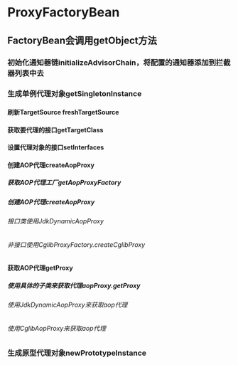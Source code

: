 # ProxyFactoryBean

## FactoryBean会调用getObject方法

### 初始化通知器链initializeAdvisorChain，将配置的通知器添加到拦截器列表中去
### 生成单例代理对象getSingletonInstance

#### 刷新TargetSource freshTargetSource
#### 获取要代理的接口getTargetClass
#### 设置代理对象的接口setInterfaces
#### 创建AOP代理createAopProxy

##### 获取AOP代理工厂getAopProxyFactory
##### 创建AOP代理createAopProxy

###### 接口类使用JdkDynamicAopProxy
###### 非接口使用CglibProxyFactory.createCglibProxy

#### 获取AOP代理getProxy
##### 使用具体的子类来获取代理aopProxy.getProxy
###### 使用JdkDynamicAopProxy来获取aop代理
###### 使用CglibAopProxy来获取aop代理

### 生成原型代理对象newPrototypeInstance
